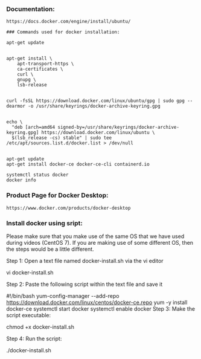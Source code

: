 ### Documentation:
``````
https://docs.docker.com/engine/install/ubuntu/

### Commands used for docker installation:

apt-get update
 
 
apt-get install \
    apt-transport-https \
    ca-certificates \
    curl \
    gnupg \
    lsb-release
 
 
curl -fsSL https://download.docker.com/linux/ubuntu/gpg | sudo gpg --dearmor -o /usr/share/keyrings/docker-archive-keyring.gpg
 
 
echo \
  "deb [arch=amd64 signed-by=/usr/share/keyrings/docker-archive-keyring.gpg] https://download.docker.com/linux/ubuntu \
  $(lsb_release -cs) stable" | sudo tee /etc/apt/sources.list.d/docker.list > /dev/null
 
 
apt-get update
apt-get install docker-ce docker-ce-cli containerd.io
 
systemctl status docker
docker info
``````
### Product Page for Docker Desktop:
``````
https://www.docker.com/products/docker-desktop
``````

### Install docker using sript:
Please make sure that you make use of the same OS that we have used during videos (CentOS 7). If you are making use of some different OS, then the steps would be a little different.

Step 1: Open a text file named docker-install.sh via the vi editor

vi docker-install.sh

Step 2: Paste the following script within the text file and save it

#!/bin/bash
yum-config-manager --add-repo https://download.docker.com/linux/centos/docker-ce.repo
yum -y install docker-ce
systemctl start docker
systemctl enable docker
Step 3: Make the script executable:

chmod +x docker-install.sh

Step 4: Run the script:

./docker-install.sh